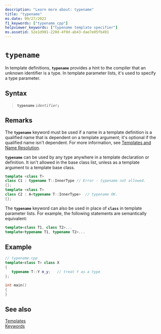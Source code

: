 ```yaml
---
description: "Learn more about: typename"
title: "typename"
ms.date: 09/27/2022
f1_keywords: ["typename_cpp"]
helpviewer_keywords: ["typename template specifier"]
ms.assetid: 52e1d901-220d-4f0d-ab43-dae7e05fb491
---
```

# `typename`

In template definitions, **`typename`** provides a hint to the compiler that an unknown identifier is a type. In template parameter lists, it's used to specify a type parameter.

## Syntax

> **`typename`** *`identifier`***`;`**

## Remarks

The **`typename`** keyword must be used if a name in a template definition is a qualified name that is dependent on a template argument; it's optional if the qualified name isn't dependent. For more information, see [Templates and Name Resolution](../cpp/templates-and-name-resolution.md).

**`typename`** can be used by any type anywhere in a template declaration or definition. It isn't allowed in the base class list, unless as a template argument to a template base class.

```cpp
template <class T>
class C1 : typename T::InnerType // Error - typename not allowed.
{};
template <class T>
class C2 : A<typename T::InnerType>  // typename OK.
{};
```

The **`typename`** keyword can also be used in place of **`class`** in template parameter lists. For example, the following statements are semantically equivalent:

```cpp
template<class T1, class T2>...
template<typename T1, typename T2>...
```

## Example

```cpp
// typename.cpp
template<class T> class X
{
   typename T::Y m_y;   // treat Y as a type
};

int main()
{
}
```

## See also

[Templates](../cpp/templates-cpp.md)\
[Keywords](../cpp/keywords-cpp.md)
